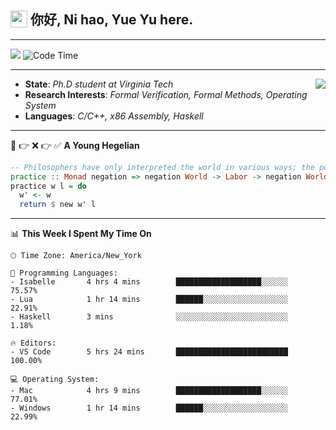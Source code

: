 <h2> <img style="vertical-align: text-bottom;" src=https://slackmojis.com/emojis/13253-yay-frog/download/ width=27> 你好, Ni hao, Yue Yu here. </h2>

---

![](https://shields.io/badge/dynamic/json?color=blue&amp;label=Visitors&amp;query=value&amp;url=https://api.countapi.xyz/hit/fishjump.fishjump) ![Code Time](https://img.shields.io/badge/Code%20Time-292%20hrs%2044%20mins-blue)

---

<img align='right' src=https://slackmojis.com/emojis/5264-coding/download> </td>

- **State**: *Ph.D student at Virginia Tech*
- **Research Interests**: *Formal Verification, Formal Methods, Operating System*
- **Languages**: *C/C++, x86 Assembly, Haskell*

---

🚫 👉 ❌ 👉 ✅ **A Young Hegelian**

``` haskell
-- Philosophers have only interpreted the world in various ways; the point is to change it.
practice :: Monad negation => negation World -> Labor -> negation World
practice w l = do
  w' <- w
  return $ new w' l
```

---


📊 **This Week I Spent My Time On** 

```text
🕑︎ Time Zone: America/New_York

💬 Programming Languages:
- Isabelle       4 hrs 4 mins        ███████████████████░░░░░░     75.57%
- Lua            1 hr 14 mins        ██████░░░░░░░░░░░░░░░░░░░     22.91%
- Haskell        3 mins              ░░░░░░░░░░░░░░░░░░░░░░░░░     1.18%

🔥 Editors:
- VS Code        5 hrs 24 mins       █████████████████████████     100.00%

💻 Operating System:
- Mac            4 hrs 9 mins        ███████████████████░░░░░░     77.01%
- Windows        1 hr 14 mins        ██████░░░░░░░░░░░░░░░░░░░     22.99%
```

